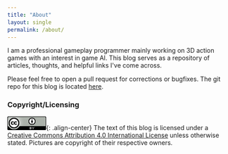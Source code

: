 ```yaml
---
title: "About"
layout: single
permalink: /about/
---
```


I am a professional gameplay programmer mainly working on 3D action games with an interest in game AI. This blog serves as a repository of articles, thoughts, and helpful links I've come across.

Please feel free to open a pull request for corrections or bugfixes. The git repo for this blog is located [here](https://github.com/junwei-ng/junwei-ng.github.io).

### Copyright/Licensing

![CC-BY](/assets/images/cc-by-40.png){: .align-center}
The text of this blog is licensed under a [Creative Commons Attribution 4.0 International License](https://creativecommons.org/licenses/by/4.0/) unless otherwise stated. Pictures are copyright of their respective owners.
